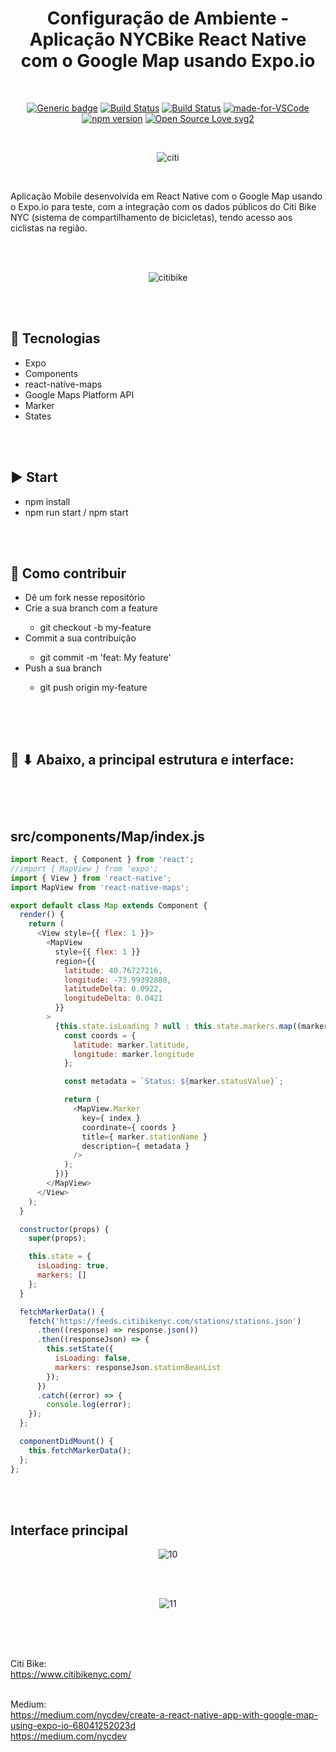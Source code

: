 <div align="center"> 

# Configuração de Ambiente - Aplicação NYCBike React Native com o Google Map usando Expo.io

</div>

<br>

<div align="center">

[![Generic badge](https://img.shields.io/badge/Made%20by-Renan%20Borba-purple.svg)](https://shields.io/) [![Build Status](https://img.shields.io/github/stars/RenanBorba/react-native-nycbike-ambient-test.svg)](https://github.com/RenanBorba/react-native-nycbike-ambient-test) [![Build Status](https://img.shields.io/github/forks/RenanBorba/react-native-nycbike-ambient-test.svg)](https://github.com/RenanBorba/react-native-nycbike-ambient-test) [![made-for-VSCode](https://img.shields.io/badge/Made%20for-VSCode-1f425f.svg)](https://code.visualstudio.com/) [![npm version](https://badge.fury.io/js/react-native.svg)](https://badge.fury.io/js/react-native) [![Open Source Love svg2](https://badges.frapsoft.com/os/v2/open-source.svg?v=103)](https://github.com/ellerbrock/open-source-badges/)

<br>

![citi](https://user-images.githubusercontent.com/48495838/86008856-c57f5480-b9ef-11ea-80d1-5b06fdc59db9.jpeg)

</div>

<br>

Aplicação Mobile desenvolvida em React Native com o Google Map usando o Expo.io para teste, com a integração com os dados públicos do Citi Bike NYC (sistema de compartilhamento de bicicletas), tendo acesso aos ciclistas na região.

<br><br>

<div align="center">

![citibike](https://user-images.githubusercontent.com/48495838/84694909-5fd79680-af20-11ea-9383-46f1c74bf0a1.png)

</div>

<br><br>

## :rocket: Tecnologias
<ul>
  <li>Expo</li>
  <li>Components</li>
  <li>react-native-maps</li>
  <li>Google Maps Platform API</li>
  <li>Marker</li>
  <li>States</li>
</ul>

<br><br>

## :arrow_forward: Start
<ul>
  <li>npm install</li>
  <li>npm run start / npm start</li>
</ul>

<br><br>

## :punch: Como contribuir
<ul>
  <li>Dê um fork nesse repositório</li>
  <li>Crie a sua branch com a feature</li>
    <ul>
      <li>git checkout -b my-feature</li>
    </ul>
  <li>Commit a sua contribuição</li>
    <ul>
      <li>git commit -m 'feat: My feature'</li>
    </ul>
  <li>Push a sua branch</li>
    <ul>
      <li>git push origin my-feature</li>
    </ul>
</ul>
<br><br><br>

## :mega: ⬇ Abaixo, a principal estrutura e interface:

<br><br><br>

## src/components/Map/index.js
```js
import React, { Component } from 'react';
//import { MapView } from 'expo';
import { View } from 'react-native';
import MapView from 'react-native-maps';

export default class Map extends Component {
  render() {
    return (
      <View style={{ flex: 1 }}>
        <MapView
          style={{ flex: 1 }}
          region={{
            latitude: 40.76727216,
            longitude: -73.99392888,
            latitudeDelta: 0.0922,
            longitudeDelta: 0.0421
          }}
        >
          {this.state.isLoading ? null : this.state.markers.map((marker, index) => {
            const coords = {
              latitude: marker.latitude,
              longitude: marker.longitude
            };

            const metadata = `Status: ${marker.statusValue}`;

            return (
              <MapView.Marker
                key={ index }
                coordinate={ coords }
                title={ marker.stationName }
                description={ metadata }
              />
            );
          })}
        </MapView>
      </View>
    );
  }

  constructor(props) {
    super(props);

    this.state = {
      isLoading: true,
      markers: []
    };
  }

  fetchMarkerData() {
    fetch('https://feeds.citibikenyc.com/stations/stations.json')
      .then((response) => response.json())
      .then((responseJson) => {
        this.setState({
          isLoading: false,
          markers: responseJson.stationBeanList
        });
      })
      .catch((error) => {
        console.log(error);
    });
  };

  componentDidMount() {
    this.fetchMarkerData();
  };
};
```

<br><br>

## Interface principal

<div align="center">

![10](https://user-images.githubusercontent.com/48495838/68613381-62ab6e00-049d-11ea-908c-5344f949174f.JPG)

</div>

<br><br>

<div align="center">

![11](https://user-images.githubusercontent.com/48495838/68613382-63440480-049d-11ea-8ab0-9bee4d246b2f.JPG)

</div>

<br><br>
<br>

Citi Bike:
<br>
https://www.citibikenyc.com/
<br><br>

Medium:
<br>
https://medium.com/nycdev/create-a-react-native-app-with-google-map-using-expo-io-68041252023d
<br> https://medium.com/nycdev
